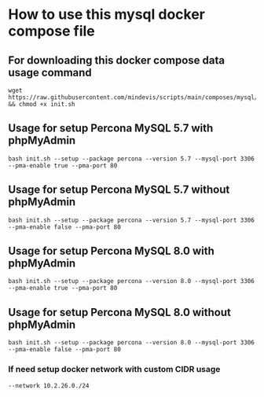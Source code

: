 # How to use this mysql docker compose file
## For downloading this docker compose data usage command
```
wget https://raw.githubusercontent.com/mindevis/scripts/main/composes/mysql/scripts/init.sh && chmod +x init.sh
```
## Usage for setup Percona MySQL 5.7 with phpMyAdmin
```
bash init.sh --setup --package percona --version 5.7 --mysql-port 3306 --pma-enable true --pma-port 80
```
## Usage for setup Percona MySQL 5.7 without phpMyAdmin
```
bash init.sh --setup --package percona --version 5.7 --mysql-port 3306 --pma-enable false --pma-port 80
```
## Usage for setup Percona MySQL 8.0 with phpMyAdmin
```
bash init.sh --setup --package percona --version 8.0 --mysql-port 3306 --pma-enable true --pma-port 80
```
## Usage for setup Percona MySQL 8.0 without phpMyAdmin
```
bash init.sh --setup --package percona --version 8.0 --mysql-port 3306 --pma-enable false --pma-port 80
```
### If need setup docker network with custom CIDR usage 
```
--network 10.2.26.0./24
```
